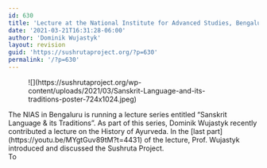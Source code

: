 ```yaml
---
id: 630
title: 'Lecture at the National Institute for Advanced Studies, Bengaluru'
date: '2021-03-21T16:31:28-06:00'
author: 'Dominik Wujastyk'
layout: revision
guid: 'https://sushrutaproject.org/?p=630'
permalink: '/?p=630'
---
```


<div class="wp-block-columns is-layout-flex wp-container-core-columns-is-layout-76 wp-block-columns-is-layout-flex"><div class="wp-block-column is-layout-flow wp-block-column-is-layout-flow"><figure class="wp-block-image size-large">![](https://sushrutaproject.org/wp-content/uploads/2021/03/Sanskrit-Language-and-its-traditions-poster-724x1024.jpeg)</figure></div><div class="wp-block-column is-layout-flow wp-block-column-is-layout-flow">The NIAS in Bengaluru is running a lecture series entitled “Sanskrit Language &amp; its Traditions”. As part of this series, Dominik Wujastyk recently contributed a lecture on the History of Ayurveda. In the [last part](https://youtu.be/MYgtGuv89tM?t=4431) of the lecture, Prof. Wujastyk introduced and discussed the Sushruta Project.

</div></div>To